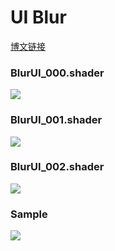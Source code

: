 # UI Blur

[博文链接](https://llapuras.top/Unity-UI-Blur/)

### BlurUI_000.shader

![](https://github.com/llapuras/ShaderLib/blob/master/UIBlur/BlurUI_000.png)

### BlurUI_001.shader

![](https://github.com/llapuras/ShaderLib/blob/master/UIBlur/BlurUI_001.gif)

### BlurUI_002.shader

![](https://github.com/llapuras/ShaderLib/blob/master/UIBlur/BlurUI_002.gif)


### Sample

![](https://github.com/llapuras/ShaderLib/blob/master/UIBlur/BlurUI_009.gif)



